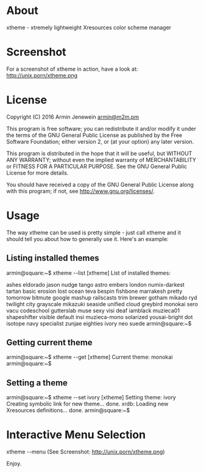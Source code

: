 About
=====

xtheme - xtremely lightweight Xresources color scheme manager

Screenshot
==========
For a screenshot of xtheme in action, have a look at: http://unix.porn/xtheme.png

License
=======

Copyright (C) 2016 Armin Jenewein <armin@m2m.pm>

This program is free software; you can redistribute it and/or modify
it under the terms of the GNU General Public License as published by
the Free Software Foundation; either version 2, or (at your option)
any later version.

This program is distributed in the hope that it will be useful,
but WITHOUT ANY WARRANTY; without even the implied warranty of
MERCHANTABILITY or FITNESS FOR A PARTICULAR PURPOSE.  See the
GNU General Public License for more details.

You should have received a copy of the GNU General Public License
along with this program; if not, see <http://www.gnu.org/licenses/>.

Usage
=====

The way xtheme can be used is pretty simple - just call xtheme and
it should tell you about how to generally use it. Here's an example:

Listing installed themes
------------------------

armin@square:~$ xtheme --list
[xtheme]  List of installed themes: 

ashes     eldorado  jason       nudge      tango
astro     embers  london        numix-darkest  tartan
basic     erosion lost        ocean      teva
bespin      fishbone  marrakesh     pretty       tomorrow
bitmute     google  mashup        railscasts     trim
brewer      gotham  mikado        ryd      twilight
city      grayscale mikazuki      seaside      unified
cloud     greybird  monokai       sero       vacu
codeschool  gutterslab  muse        sexy       visi
deaf      iamblack  muzieca01     shapeshifter   visible
default     insi  muzieca-mono  solarized      yousai-bright
dot     isotope navy        specialist     zunjae
eighties    ivory neo       suede
armin@square:~$ 

Getting current theme
---------------------

armin@square:~$ xtheme --get
[xtheme]  Current theme: monokai
armin@square:~$ 

Setting a theme
---------------

armin@square:~$ xtheme --set ivory
[xtheme]  Setting theme: ivory
Creating symbolic link for new theme... done.
xrdb: Loading new Xresources definitions... done.
armin@square:~$ 

Interactive Menu Selection
==========================

xtheme --menu (See Screenshot: http://unix.porn/xtheme.png)


Enjoy.



